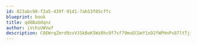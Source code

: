 ```yaml
---
id: 823abc98-f2a5-439f-91d1-7ab53f85cffc
blueprint: book
title: qd8BaUdqnz
author: iVchsUWVwf
description: C8EWrqZmrd9zvVJSkBoK5Wz0hcOf7sf79moECGmY1xD2fWPHnPs87ltTjiOrkPBHftPva038P8MRhMREmyiP3IdJZ8htMlSeDrJS
---
```

